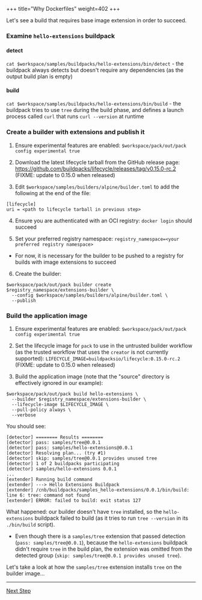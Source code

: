 +++
title="Why Dockerfiles"
weight=402
+++

Let's see a build that requires base image extension in order to succeed.

### Examine `hello-extensions` buildpack

#### detect

`cat $workspace/samples/buildpacks/hello-extensions/bin/detect` - the buildpack always detects but doesn't require any
dependencies (as the output build plan is empty)

#### build

`cat $workspace/samples/buildpacks/hello-extensions/bin/build` - the buildpack tries to use `tree` during the build
phase, and defines a launch process called `curl` that runs `curl --version` at runtime

### Create a builder with extensions and publish it

1. Ensure experimental features are enabled: `$workspace/pack/out/pack config experimental true`

2. Download the latest lifecycle tarball from the GitHub release
   page: https://github.com/buildpacks/lifecycle/releases/tag/v0.15.0-rc.2 (FIXME: update to 0.15.0 when released)

3. Edit `$workspace/samples/builders/alpine/builder.toml` to add the following at the end of the file:

```
[lifecycle]
uri = <path to lifecycle tarball in previous step>
```

4. Ensure you are authenticated with an OCI registry: `docker login` should succeed

5. Set your preferred registry namespace: `registry_namespace=<your preferred registry namespace>`
  * For now, it is necessary for the builder to be pushed to a registry for builds with image extensions to succeed

6. Create the builder:

```
$workspace/pack/out/pack builder create $registry_namespace/extensions-builder \
  --config $workspace/samples/builders/alpine/builder.toml \
  --publish
```

### Build the application image

1. Ensure experimental features are enabled: `$workspace/pack/out/pack config experimental true`

2. Set the lifecycle image for `pack` to use in the untrusted builder workflow (as the trusted workflow that uses
   the `creator` is not currently supported): `LIFECYCLE_IMAGE=buildpacksio/lifecycle:0.15.0-rc.2` (FIXME: update to
   0.15.0 when released)

3. Build the application image (note that the "source" directory is effectively ignored in our example):

```
$workspace/pack/out/pack build hello-extensions \
  --builder $registry_namespace/extensions-builder \
  --lifecycle-image $LIFECYCLE_IMAGE \
  --pull-policy always \
  --verbose
```

You should see:

```
[detector] ======== Results ========
[detector] pass: samples/tree@0.0.1
[detector] pass: samples/hello-extensions@0.0.1
[detector] Resolving plan... (try #1)
[detector] skip: samples/tree@0.0.1 provides unused tree
[detector] 1 of 2 buildpacks participating
[detector] samples/hello-extensions 0.0.1
...
[extender] Running build command
[extender] ---> Hello Extensions Buildpack
[extender] /cnb/buildpacks/samples_hello-extensions/0.0.1/bin/build: line 6: tree: command not found
[extender] ERROR: failed to build: exit status 127
```

What happened: our builder doesn't have `tree` installed, so the `hello-extensions` buildpack failed to build (as it
tries to run `tree --version` in its `./bin/build` script).

* Even though there is a `samples/tree` extension that passed detection (`pass: samples/tree@0.0.1`), because
  the `hello-extensions` buildpack didn't require `tree` in the build plan, the extension was omitted from the detected
  group (`skip: samples/tree@0.0.1 provides unused tree`).

Let's take a look at how the `samples/tree` extension installs `tree` on the builder image...

<!--+ if false+-->
---

<a href="/docs/extension-author-guide/create-extension/building-blocks-extension" class="button bg-pink">Next Step</a>
<!--+ end +-->
